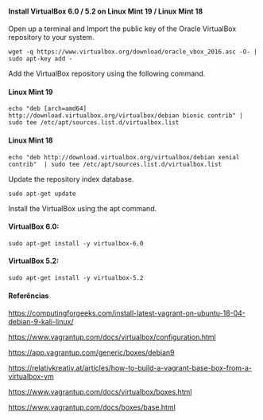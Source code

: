 #### Install VirtualBox 6.0 / 5.2 on Linux Mint 19 / Linux Mint 18

Open up a terminal and Import the public key of the Oracle VirtualBox repository to your system.

```
wget -q https://www.virtualbox.org/download/oracle_vbox_2016.asc -O- | sudo apt-key add -
```

Add the VirtualBox repository using the following command.

#### Linux Mint 19 ###

```
echo "deb [arch=amd64] http://download.virtualbox.org/virtualbox/debian bionic contrib" | sudo tee /etc/apt/sources.list.d/virtualbox.list
```

#### Linux Mint 18 ###
```
echo "deb http://download.virtualbox.org/virtualbox/debian xenial contrib"  | sudo tee /etc/apt/sources.list.d/virtualbox.list
```

Update the repository index database.

```
sudo apt-get update
```

Install the VirtualBox using the apt command.

#### VirtualBox 6.0:

`sudo apt-get install -y virtualbox-6.0`

#### VirtualBox 5.2:

`sudo apt-get install -y virtualbox-5.2`


#### Referências

https://computingforgeeks.com/install-latest-vagrant-on-ubuntu-18-04-debian-9-kali-linux/

https://www.vagrantup.com/docs/virtualbox/configuration.html

https://app.vagrantup.com/generic/boxes/debian9

https://relativkreativ.at/articles/how-to-build-a-vagrant-base-box-from-a-virtualbox-vm

https://www.vagrantup.com/docs/virtualbox/boxes.html

https://www.vagrantup.com/docs/boxes/base.html
